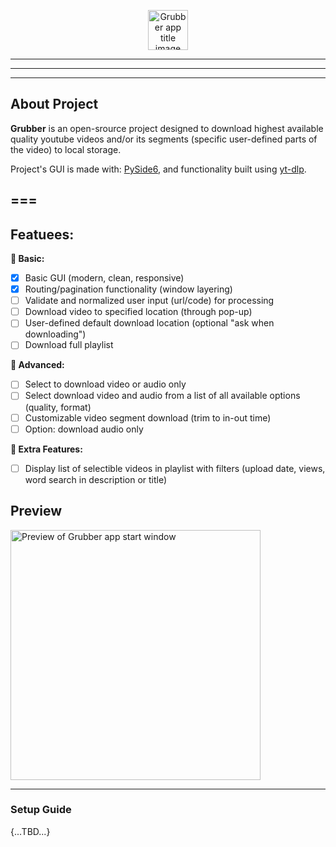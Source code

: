 <p align="center">
    <img
        height=64
        alt="Grubber app title image"
        src="https://i.ibb.co/nf8qXRz/Grubber.png"
    />
</p>

---
---
---

## About Project
**Grubber** is an open-srource project designed to download highest available quality youtube videos and/or its segments (specific user-defined parts of the video) to local storage.

Project's GUI is made with: <a href='https://pypi.org/project/PySide6/' target='_blank'>PySide6</a>, and functionality built using <a href='https://github.com/yt-dlp/yt-dlp' target='_blank'>yt-dlp</a>.

===
---

## Featuees:
**🦴 Basic:**
- [x] Basic GUI (modern, clean, responsive)
- [x] Routing/pagination functionality (window layering)
- [ ] Validate and normalized user input (url/code) for processing
- [ ] Download video to specified location (through pop-up)
- [ ] User-defined default download location (optional "ask when downloading")
- [ ] Download full playlist

**🔬 Advanced:**
- [ ] Select to download video or audio only
- [ ] Select download video and audio from a list of all available options (quality, format)
- [ ] Customizable video segment download (trim to in-out time)
- [ ] Option: download audio only

**🚀 Extra Features:**
- [ ] Display list of selectible videos in playlist with filters (upload date, views, word search in description or title)


## Preview

<p align="left">
    <img 
        width=400
        alt="Preview of Grubber app start window"
        src="https://i.ibb.co/KF58N2V/homepage.png"
    />
</p>

---

### Setup Guide

{...TBD...}